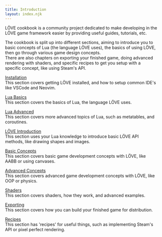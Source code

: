 ```yaml
---
title: Introduction
layout: index.njk
---
```


LÖVE cookbook is a community project dedicated to make developing in the LÖVE game framework easier by providing useful guides, tutorials, etc.

The cookbook is split up into different sections, aiming to introduce you to basic concepts of Lua (the language LÖVE uses), the basics of using LÖVE, then go through various game design concepts.  
There are also chapters on exporting your finished game, doing advanced rendering with shaders, and specific recipes to get you setup with a specific concept, like using Steam's API.

[Installation](/guides/installation/love)  
This section covers getting LÖVE installed, and how to setup common IDE's like VSCode and Neovim.

[Lua Basics](/guides/lua-basics/lua)  
This section covers the basics of Lua, the language LÖVE uses.

[Lua Advanced](/guides/lua-advanced/require)  
This section covers more advanced topics of Lua, such as metatables, and coroutines.

[LÖVE Introduction](/guides/love/drawing-image)  
This section uses your Lua knowledge to introduce basic LÖVE API methods, like drawing shapes and images.

[Basic Concepts](/guides/basic/aabb)  
This section covers basic game development concepts with LÖVE, like AABB or using canvases.

[Advanced Concepts](/guides/advanced/oop)  
This section covers advanced game development concepts with LÖVE, like OOP or physics.

[Shaders](/guides/shaders/introduction)  
This section covers shaders, how they work, and advanced examples.

[Exporting](/guides/exporting/distribution)  
This section covers how you can build your finished game for distribution.

[Recipes](/guides/recipes/screen-resizing)  
This section has 'recipes' for useful things, such as implementing Steam's API or pixel perfect rendering.

